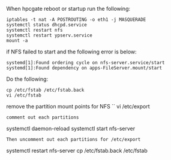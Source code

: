 When hpcgate reboot or startup run the following:
```
iptables -t nat -A POSTROUTING -o eth1 -j MASQUERADE
systemctl status dhcpd.service
systemctl restart nfs
systemctl restart ypserv.service
mount -a
```

if NFS failed to start and the following error is below:
```
systemd[1]:Found ordering cycle on nfs-server.service/start
systemd[1]:Found dependency on apps-FileServer.mount/start
```

Do the following:
```
cp /etc/fstab /etc/fstab.back
vi /etc/fstab
```
remove the partition mount points for NFS
``
vi /etc/export
```
comment out each partitions
```
systemctl daemon-reload
systemctl start nfs-server
```
Then uncomment out each partitions for /etc/export
```
systemctl restart nfs-server
cp /etc/fstab.back /etc/fstab
```
